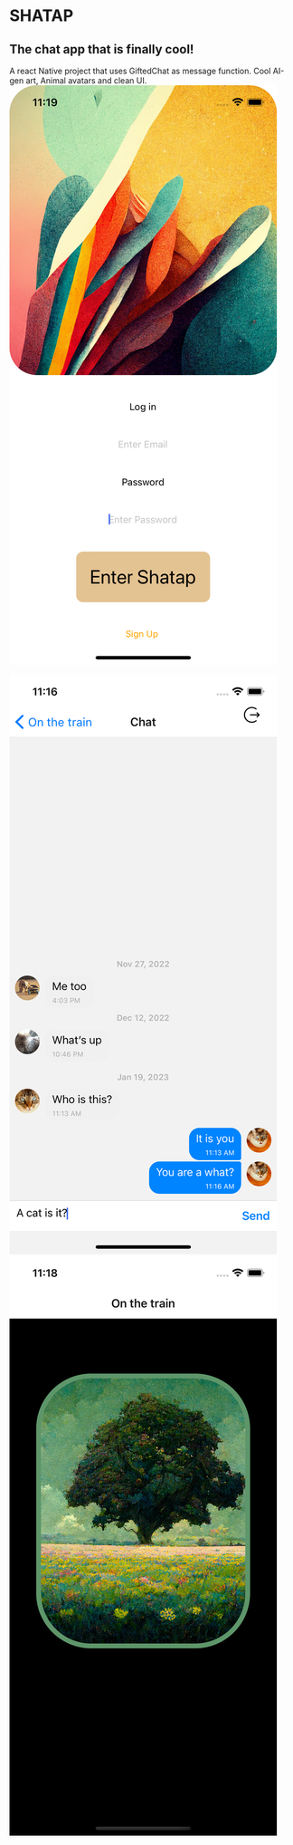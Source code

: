 # SHATAP
## The chat app that is finally cool!


A react Native project that uses GiftedChat as message function. Cool AI-gen art, Animal avatars and clean UI. 
![plot](./images/homescreen.png)

![plot](./images/chat_screen.png)
![plot](./images/onthetrain.png)

